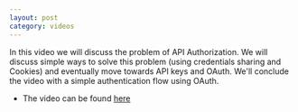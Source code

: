 ```yaml
---
layout: post
category: videos
---
```

In this video we will discuss the problem of API Authorization. We will discuss simple ways to solve this problem (using credentials sharing and Cookies) and eventually move towards API keys and OAuth. We'll conclude the video with a simple authentication flow using OAuth.
- The video can be found [here](https://www.youtube.com/watch?v=cFAG_yuzfkg)